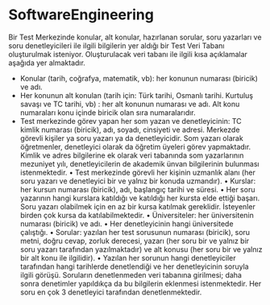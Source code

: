 # SoftwareEngineering


 Bir Test Merkezinde konular, alt konular, hazırlanan sorular, 
 soru yazarları ve soru denetleyicileri ile ilgili bilgilerin yer aldığı bir Test Veri Tabanı oluşturulmak isteniyor. 
 Oluşturulacak veri tabanı ile ilgili kısa açıklamalar aşağıda yer almaktadır. 
 
* Konular (tarih, coğrafya, matematik, vb): her konunun numarası (biricik) ve adı. 
* Her konunun alt konulan (tarih için: Türk tarihi, Osmanlı tarihi. Kurtuluş savaşı ve TC tarihi, vb) : her alt konunun numarası ve adı. Alt konu numaraları konu içinde biricik olan sıra numaralarıdır. 
* Test merkezinde görev yapan her som yazan ve denetleyicinin: TC kimlik numarası (biricik), adı, soyadı, cinsiyeti ve adresi. Merkezde görevli kişiler ya soru yazarı ya da denetleyicidir. Som yazarı olarak öğretmenler, denetleyici olarak da öğretim üyeleri görev yapmaktadır. Kimlik ve adres bilgilerine ek olarak veri tabanında som yazarlarının mezuniyet yılı, denetleyicilerin de akademik ünvan bilgilerinin bulunması istenmektedir. • Test merkezinde görevli her kişinin uzmanlık alanı (her soru yazarı ve denetleyici bir ve yalnız bir konuda uzmandır). • Kurslar: her kursun numarası (biricik), adı, başlangıç tarihi ve süresi. 
• Her soru yazarının hangi kurslara katıldığı ve katıldığı her kursta elde ettiği başarı. Soru yazarı olabilmek için en az bir kursa katılmak gereklidir. İsteyenler birden çok kursa da katılabilmektedir. 
• Üniversiteler: her üniversitenin numarası (biricik) ve adı. 
• Her denetleyicinin hangi üniversitede çalıştığı. 
• Sorular: yazılan her test sorusunun numarası (biricik), soru metni, doğru cevap, zorluk derecesi, yazarı (her soru bir ve yalnız bir soru yazarı tarafından yazılmaktadır) ve alt konusu (her soru bir ve yalnız bir alt konu ile ilgilidir). 
• Yazılan her sorunun hangi denetleyiciler tarafından hangi tarihlerde denetlendiği ve her denetleyicinin soruyla ilgili görüşü. Soruların denetlenmeden veri tabanına girilmesi; daha sonra denetimler yapıldıkça da bu bilgilerin eklenmesi istenmektedir. Her soru en çok 3 denetleyici tarafından denetlenmektedir. 
